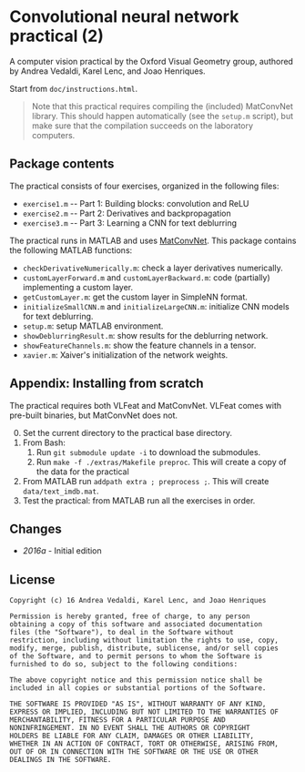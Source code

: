Convolutional neural network practical (2)
==========================================

A computer vision practical by the Oxford Visual Geometry group,
authored by Andrea Vedaldi, Karel Lenc, and Joao Henriques.

Start from `doc/instructions.html`.

> Note that this practical requires compiling the (included)
> MatConvNet library. This should happen automatically (see the
> `setup.m` script), but make sure that the compilation succeeds on
> the laboratory computers.

Package contents
----------------

The practical consists of four exercises, organized in the following
files:

* `exercise1.m` -- Part 1: Building blocks: convolution and ReLU
* `exercise2.m` -- Part 2: Derivatives and backpropagation
* `exercise3.m` -- Part 3: Learning a CNN for text deblurring

The practical runs in MATLAB and uses
[MatConvNet](http://www.vlfeat.org/matconvnet). This package contains
the following MATLAB functions:

* `checkDerivativeNumerically.m`: check a layer derivatives numerically.
* `customLayerForward.m` and `customLayerBackward.m`: code (partially) implementing a custom layer.
* `getCustomLayer.m`: get the custom layer in SimpleNN format.
* `initializeSmallCNN.m` and `initializeLargeCNN.m`: initialize CNN models for text deblurring.
* `setup.m`: setup MATLAB environment.
* `showDeblurringResult.m`: show results for the deblurring network.
* `showFeatureChannels.m`: show the feature channels in a tensor.
* `xavier.m`: Xaiver's initialization of the network weights.

Appendix: Installing from scratch
---------------------------------

The practical requires both VLFeat and MatConvNet. VLFeat comes with
pre-built binaries, but MatConvNet does not.

0. Set the current directory to the practical base directory.
1. From Bash:
   1. Run `git submodule update -i` to download the submodules.
   2. Run `make -f ./extras/Makefile preproc`. This will create a copy
      of the data for the practical
2. From MATLAB run `addpath extra ; preprocess ;`. This will create
   `data/text_imdb.mat`.
3. Test the practical: from MATLAB run all the exercises in order.

Changes
-------

* *2016a* - Initial edition

License
-------

    Copyright (c) 16 Andrea Vedaldi, Karel Lenc, and Joao Henriques

    Permission is hereby granted, free of charge, to any person
    obtaining a copy of this software and associated documentation
    files (the "Software"), to deal in the Software without
    restriction, including without limitation the rights to use, copy,
    modify, merge, publish, distribute, sublicense, and/or sell copies
    of the Software, and to permit persons to whom the Software is
    furnished to do so, subject to the following conditions:

    The above copyright notice and this permission notice shall be
    included in all copies or substantial portions of the Software.

    THE SOFTWARE IS PROVIDED "AS IS", WITHOUT WARRANTY OF ANY KIND,
    EXPRESS OR IMPLIED, INCLUDING BUT NOT LIMITED TO THE WARRANTIES OF
    MERCHANTABILITY, FITNESS FOR A PARTICULAR PURPOSE AND
    NONINFRINGEMENT. IN NO EVENT SHALL THE AUTHORS OR COPYRIGHT
    HOLDERS BE LIABLE FOR ANY CLAIM, DAMAGES OR OTHER LIABILITY,
    WHETHER IN AN ACTION OF CONTRACT, TORT OR OTHERWISE, ARISING FROM,
    OUT OF OR IN CONNECTION WITH THE SOFTWARE OR THE USE OR OTHER
    DEALINGS IN THE SOFTWARE.
